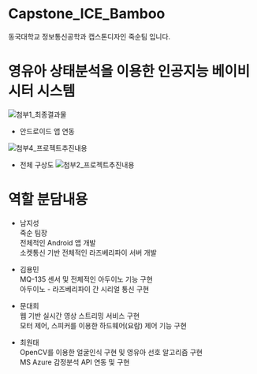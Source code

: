 # Capstone_ICE_Bamboo
동국대학교 정보통신공학과 캡스톤디자인 죽순팀 입니다.

# 영유아 상태분석을 이용한 인공지능 베이비시터 시스템
![첨부1_최종결과물](https://user-images.githubusercontent.com/28482817/59846734-a50fc980-939b-11e9-8d50-675a79896a96.png)

- 안드로이드 앱 연동

![첨부4_프로젝트추진내용](https://user-images.githubusercontent.com/28482817/59847035-6b8b8e00-939c-11e9-8aa4-a8c0623c05a1.PNG)

- 전체 구상도
![첨부2_프로젝트추진내용](https://user-images.githubusercontent.com/28482817/59846855-e902ce80-939b-11e9-8351-02972f81f80d.png)

# 역할 분담내용<br>
- 남지성<br>
	죽순 팀장<br>
	전체적인 Android 앱 개발 <br>
	소켓통신 기반 전체적인 라즈베리파이 서버 개발 <br>
	
- 김용민<br>
	MQ-135 센서 및 전체적인 아두이노 기능 구현<br>
	아두이노 - 라즈베리파이 간 시리얼 통신 구현 <br>
	
- 문대희<br>
	웹 기반 실시간 영상 스트리밍 서비스 구현<br>
	모터 제어, 스피커를 이용한 하드웨어(요람) 제어 기능 구현<br>
		
- 최원태<br>
	OpenCV를 이용한 얼굴인식 구현 및 영유아 선호 알고리즘 구현<br>
 	MS Azure 감정분석 API 연동 및 구현<br>

